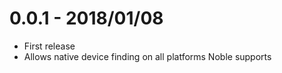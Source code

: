 # 0.0.1 - 2018/01/08

- First release
- Allows native device finding on all platforms Noble supports
